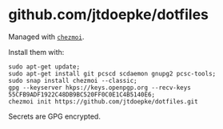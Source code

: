 # github.com/jtdoepke/dotfiles

Managed with [`chezmoi`](https://github.com/twpayne/chezmoi).

Install them with:

    sudo apt-get update;
    sudo apt-get install git pcscd scdaemon gnupg2 pcsc-tools;
    sudo snap install chezmoi --classic;
    gpg --keyserver hkps://keys.openpgp.org --recv-keys 55CFB9ADF1922C48DB9BC520FF0C0E1C4B5140E6;
    chezmoi init https://github.com/jtdoepke/dotfiles.git

Secrets are GPG encrypted.
